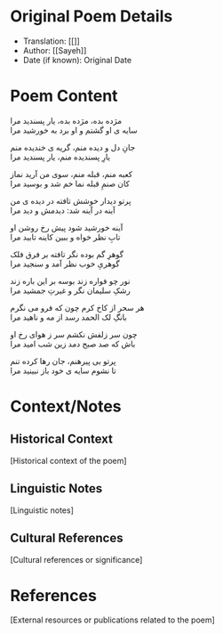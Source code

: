 # Original Poem Details
- Translation: [[]] 
- Author: [[Sayeh]]
- Date (if known): Original Date


# Poem Content
مژده بده، مژده بده، یار پسندید مرا  
سایه ی او گشتم و او برد به خورشید مرا  
  
جانِ دل و دیده منم، گریه ی خندیده منم  
یارِ پسندیده منم، یار پسندید مرا  
  
کعبه منم، قبله منم، سوی من آرید نماز  
کان صنمِ قبله نما خم شد و بوسید مرا  
  
پرتو دیدار خوشش تافته در دیده ی من  
آینه در آینه شد: دیدمش و دید مرا  
  
آینه خورشید شود پیش رخ روشن او  
تابِ نظر خواه و ببین کاینه تابید مرا  
  
گوهرِ گم بوده نگر تافته بر فرق فلک  
گوهریِ خوب نظر آمد و سنجید مرا  
  
نور چو فواره زند بوسه بر این باره زند  
رشکِ سلیمان نگر و غیرتِ جمشید مرا  
  
هر سحر از کاخ کرم چون که فرو می نگرم  
بانگِ لک الحمد رسد از مه و ناهید مرا  
  
چون سر زلفش نکشم سر ز هوای رخ او  
باش که صد صبح دمد زین شب امید مرا  
  
پرتو بی پیرهنم، جان رها کرده تنم  
تا نشوم سایه ی خود باز نبینید مرا

# Context/Notes
## Historical Context
[Historical context of the poem]

## Linguistic Notes
[Linguistic notes]

## Cultural References
[Cultural references or significance]

# References
[External resources or publications related to the poem]
